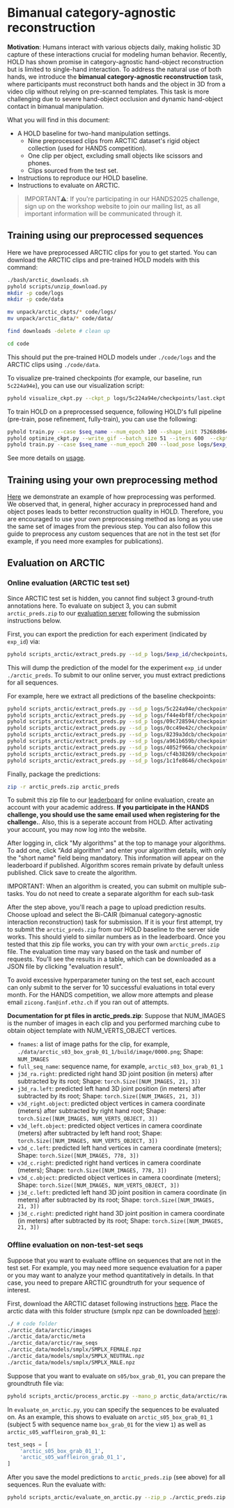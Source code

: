 # Bimanual category-agnostic reconstruction

**Motivation**: Humans interact with various objects daily, making holistic 3D capture of these interactions crucial for modeling human behavior. Recently, HOLD has shown promise in category-agnostic hand-object reconstruction but is limited to single-hand interaction. To address the natural use of both hands, we introduce the **bimanual category-agnostic reconstruction** task, where participants must reconstruct both hands and the object in 3D from a video clip without relying on pre-scanned templates. This task is more challenging due to severe hand-object occlusion and dynamic hand-object contact in bimanual manipulation. 

What you will find in this document:

- A HOLD baseline for two-hand manipulation settings.
    - Nine preprocessed clips from ARCTIC dataset's rigid object collection (used for HANDS competition).
    - One clip per object, excluding small objects like scissors and phones.
    - Clips sourced from the test set.
- Instructions to reproduce our HOLD baseline.
- Instructions to evaluate on ARCTIC.

> IMPORTANT⚠️: If you're participating in our HANDS2025 challenge, sign up on the workshop website to join our mailing list, as all important information will be communicated through it.


## Training using our preprocessed sequences

Here we have preprocessed ARCTIC clips for you to get started. You can download the ARCTIC clips and pre-trained HOLD models with this command:

```bash
./bash/arctic_downloads.sh
pyhold scripts/unzip_download.py
mkdir -p code/logs
mkdir -p code/data

mv unpack/arctic_ckpts/* code/logs/
mv unpack/arctic_data/* code/data/

find downloads -delete # clean up

cd code
```

This should put the pre-trained HOLD models under `./code/logs` and the ARCTIC clips using `./code/data`.

To visualize pre-trained checkpoints (for example, our baseline, run `5c224a94e`), you can use our visualization script:

```bash
pyhold visualize_ckpt.py --ckpt_p logs/5c224a94e/checkpoints/last.ckpt --ours
```

To train HOLD on a preprocessed sequence, following HOLD's full pipeline (pre-train, pose refinement, fully-train), you can use the following:

```bash
pyhold train.py --case $seq_name --num_epoch 100 --shape_init 75268d864 # this yield exp_id 
pyhold optimize_ckpt.py --write_gif --batch_size 51 --iters 600  --ckpt_p logs/$exp_id/checkpoints/last.ckpt
pyhold train.py --case $seq_name --num_epoch 200 --load_pose logs/$exp_id/checkpoints/last.pose_ref --shape_init 75268d864 # this yield another exp_id
```

See more details on [usage](usage.md).

## Training using your own preprocessing method

[Here](custom_arctic.md) we demonstrate an example of how preprocessing was performed. We observed that, in general, higher accuracy in preprocessed hand and object poses leads to better reconstruction quality in HOLD. Therefore, you are encouraged to use your own preprocessing method as long as you use the same set of images from the previous step. You can also follow this guide to preprocess any custom sequences that are not in the test set (for example, if you need more examples for publications).

## Evaluation on ARCTIC

### Online evaluation (ARCTIC test set)

Since ARCTIC test set is hidden, you cannot find subject 3 ground-truth annotations here. To evaluate on subject 3, you can submit `arctic_preds.zip` to our [evaluation server](https://arctic-leaderboard.is.tuebingen.mpg.de/) following the submission instructions below. 

First, you can export the prediction for each experiment (indicated by `exp_id`) via:

```bash
pyhold scripts_arctic/extract_preds.py --sd_p logs/$exp_id/checkpoints/last.ckpt
```

This will dump the prediction of the model for the experiment `exp_id` under `./arctic_preds`. To submit to our online server, you must extract predictions for all sequences.

For example, here we extract all predictions of the baseline checkpoints:

```bash
pyhold scripts_arctic/extract_preds.py --sd_p logs/5c224a94e/checkpoints/last.ckpt
pyhold scripts_arctic/extract_preds.py --sd_p logs/f44e4bf8f/checkpoints/last.ckpt
pyhold scripts_arctic/extract_preds.py --sd_p logs/09c728594/checkpoints/last.ckpt
pyhold scripts_arctic/extract_preds.py --sd_p logs/0cc49e42c/checkpoints/last.ckpt
pyhold scripts_arctic/extract_preds.py --sd_p logs/8239a3dcb/checkpoints/last.ckpt
pyhold scripts_arctic/extract_preds.py --sd_p logs/a961b659b/checkpoints/last.ckpt
pyhold scripts_arctic/extract_preds.py --sd_p logs/4052f966a/checkpoints/last.ckpt
pyhold scripts_arctic/extract_preds.py --sd_p logs/cf4b38269/checkpoints/last.ckpt
pyhold scripts_arctic/extract_preds.py --sd_p logs/1c1fe8646/checkpoints/last.ckpt
```

Finally, package the predictions:

```bash
zip -r arctic_preds.zip arctic_preds
```

To submit this zip file to our [leaderboard](https://arctic-leaderboard.is.tuebingen.mpg.de/leaderboard) for online evaluation, create an account with your academic address. **If you participate in the HANDS challenge, you should use the same email used when registering for the challenge.**. Also, this is a seperate account from HOLD. After activating your account, you may now log into the website.

After logging in, click "My algorithms" at the top to manage your algorithms. To add one, click "Add algorithm" and enter your algorithm details, with only the "short name" field being mandatory. This information will appear on the leaderboard if published. Algorithm scores remain private by default unless published. Click save to create the algorithm.

IMPORTANT: When an algorithm is created, you can submit on multiple sub-tasks. You do not need to create a separate algorithm for each sub-task

After the step above, you'll reach a page to upload prediction results. Choose upload and select the Bi-CAIR (bimanual category-agnostic interaction reconstruction) task for submission. If it is your first attempt, try to submit the `arctic_preds.zip` from our HOLD baseline to the server side works. This should yield to similar numbers as in the leaderboard. Once you tested that this zip file works, you can try with your own `arctic_preds.zip` file. The evaluation time may vary based on the task and number of requests. You'll see the results in a table, which can be downloaded as a JSON file by clicking "evaluation result".

To avoid excessive hyperparameter tuning on the test set, each account can only submit to the server for 10 successful evaluations in total every month. For the HANDS competition, we allow more attempts and please email `zicong.fan@inf.ethz.ch` if you ran out of attempts.



**Documentation for pt files in arctic_preds.zip**: Suppose that NUM_IMAGES is the number of images in each clip and you performed marching cube to obtain object template with NUM_VERTS_OBJECT vertices.

- `fnames`: a list of image paths for the clip, for example, `./data/arctic_s03_box_grab_01_1/build/image/0000.png`; Shape: `NUM_IMAGES`
- `full_seq_name`: sequence name, for example, `arctic_s03_box_grab_01_1` 
- `j3d_ra.right`: predicted right hand 3D joint position (in meters) after subtracted by its root; Shape: `torch.Size([NUM_IMAGES, 21, 3])`
- `j3d_ra.left`: predicted left hand 3D joint position (in meters) after subtracted by its root; Shape: `torch.Size([NUM_IMAGES, 21, 3])`
- `v3d_right.object`: predicted object vertices in camera coordinate (meters) after subtracted by right hand root; Shape: `torch.Size([NUM_IMAGES, NUM_VERTS_OBJECT, 3])`
- `v3d_left.object`: predicted object vertices in camera coordinate (meters) after subtracted by left hand root; Shape: `torch.Size([NUM_IMAGES, NUM_VERTS_OBJECT, 3])`
- `v3d_c.left`: predicted left hand vertices in camera coordinate (meters); Shape: `torch.Size([NUM_IMAGES, 778, 3])`
- `v3d_c.right`: predicted right hand vertices in camera coordinate (meters); Shape: `torch.Size([NUM_IMAGES, 778, 3])`
- `v3d_c.object`: predicted object vertices in camera coordinate (meters); Shape: `torch.Size([NUM_IMAGES, NUM_VERTS_OBJECT, 3])`
- `j3d_c.left`: predicted left hand 3D joint position in camera coordinate (in meters) after subtracted by its root; Shape: `torch.Size([NUM_IMAGES, 21, 3])`
- `j3d_c.right`: predicted right hand 3D joint position in camera coordinate (in meters) after subtracted by its root; Shape: `torch.Size([NUM_IMAGES, 21, 3])`

### Offline evaluation on non-test-set seqs

Suppose that you want to evaluate offline on sequences that are not in the test set. For example, you may need more sequence evaluation for a paper or you may want to analyze your method quantitatively in details. In that case, you need to prepare ARCTIC groundtruth for your sequence of interest. 

First, download the ARCTIC dataset following instructions [here](https://github.com/zc-alexfan/arctic). Place the arctic data with this folder structure (smplx npz can be downloaded [here](https://smpl-x.is.tue.mpg.de/)):

```bash
./ # code folder
./arctic_data/arctic/images
./arctic_data/arctic/meta
./arctic_data/arctic/raw_seqs
./arctic_data/models/smplx/SMPLX_FEMALE.npz
./arctic_data/models/smplx/SMPLX_NEUTRAL.npz
./arctic_data/models/smplx/SMPLX_MALE.npz
```

Suppose that you want to evaluate on `s05/box_grab_01`, you can prepare the groundtruth file via:

```bash
pyhold scripts_arctic/process_arctic.py --mano_p arctic_data/arctic/raw_seqs/s05/box_grab_01.mano.npy
```

In `evaluate_on_arctic.py`, you can specify the sequences to be evaluated on. As an example, this shows to evaluate on `arctic_s05_box_grab_01_1` (subject 5 with sequence name `box_grab_01` for the view `1`) as well as `arctic_s05_waffleiron_grab_01_1`:

```python
test_seqs = [
    'arctic_s05_box_grab_01_1', 
    'arctic_s05_waffleiron_grab_01_1', 
]
```

After you save the model predictions to `arctic_preds.zip` (see above) for all sequences. Run the evaluate with: 

```bash
pyhold scripts_arctic/evaluate_on_arctic.py --zip_p ./arctic_preds.zip --output results
```
